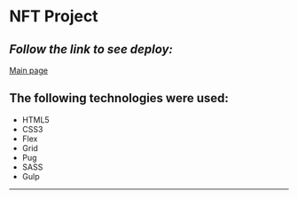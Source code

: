 # NFT Project

## _Follow the link to see deploy:_

[Main page]()

## The following technologies were used:
- HTML5
- CSS3
- Flex
- Grid
- Pug
- SASS
- Gulp
---
